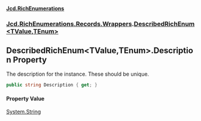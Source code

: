 #### [Jcd.RichEnumerations](index.md 'index')

### [Jcd.RichEnumerations.Records.Wrappers](Jcd.RichEnumerations.Records.Wrappers.md 'Jcd.RichEnumerations.Records.Wrappers').[DescribedRichEnum&lt;TValue,TEnum&gt;](Jcd.RichEnumerations.Records.Wrappers.DescribedRichEnum_TValue,TEnum_.md 'Jcd.RichEnumerations.Records.Wrappers.DescribedRichEnum<TValue,TEnum>')

## DescribedRichEnum<TValue,TEnum>.Description Property

The description for the instance. These should be unique.

```csharp
public string Description { get; }
```

#### Property Value

[System.String](https://docs.microsoft.com/en-us/dotnet/api/System.String 'System.String')